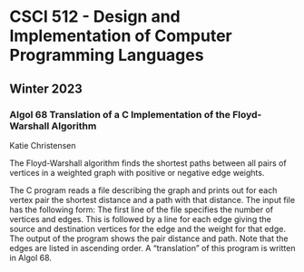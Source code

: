 # CSCI 512 - Design and Implementation of Computer Programming Languages
## Winter 2023
### Algol 68 Translation of a C Implementation of the Floyd-Warshall Algorithm

Katie Christensen


The Floyd-Warshall algorithm finds the shortest paths between all pairs of vertices in a weighted graph
with positive or negative edge weights.

The C program reads a file describing the graph and prints out for each vertex pair the shortest distance and a path with
that distance. The input file has the following form: The first line of the file specifies the number of
vertices and edges. This is followed by a line for each edge giving the source and destination vertices
for the edge and the weight for that edge. The output of the program shows the pair distance and path. Note that the edges are listed in ascending order. A “translation” of this program is written in Algol 68. 